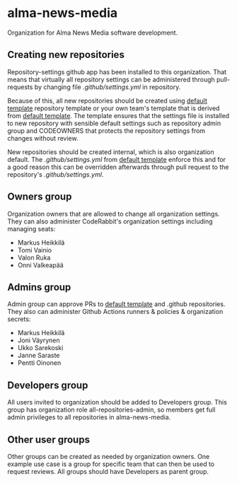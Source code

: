# alma-news-media

Organization for Alma News Media software development.

## Creating new repositories

Repository-settings github app has been installed to this organization. That means that virtually all repository settings can be administered through pull-requests by 
changing file *.github/settings.yml* in repository.

Because of this, all new repositories should be created using [default template](https://github.com/alma-news-media/default-template) repository template or your own team's template that is derived from [default template](https://github.com/alma-news-media/default-template). The template ensures that the settings file is installed to new repository with sensible default settings such as repository admin group and CODEOWNERS that protects the repository settings from changes without review.

New repositories should be created internal, which is also organization default. The *.github/settings.yml* from [default template](https://github.com/alma-news-media/default-template) enforce this and for a good reason this can be overridden afterwards through pull request to the repository's *.github/settings.yml*.

## Owners group

Organization owners that are allowed to change all organization settings. They can also administer CodeRabbit's organization settings including managing seats:
- Markus Heikkilä
- Tomi Vainio
- Valon Ruka
- Onni Valkeapää

## Admins group

Admin group can approve PRs to  [default template](https://github.com/alma-news-media/default-template) and .github repositories. They also can administer Github Actions runners & policies & organization secrets:
- Markus Heikkilä
- Joni Väyrynen
- Ukko Sarekoski 
- Janne Saraste
- Pentti Oinonen

## Developers group

All users invited to organization should be added to Developers group. This group has organization role all-repositories-admin, so members get full admin privileges to all repositories in alma-news-media.

## Other user groups

Other groups can be created as needed by organization owners. One example use case is a group for specific team that can then be used to request reviews. All groups should have Developers as parent group.
